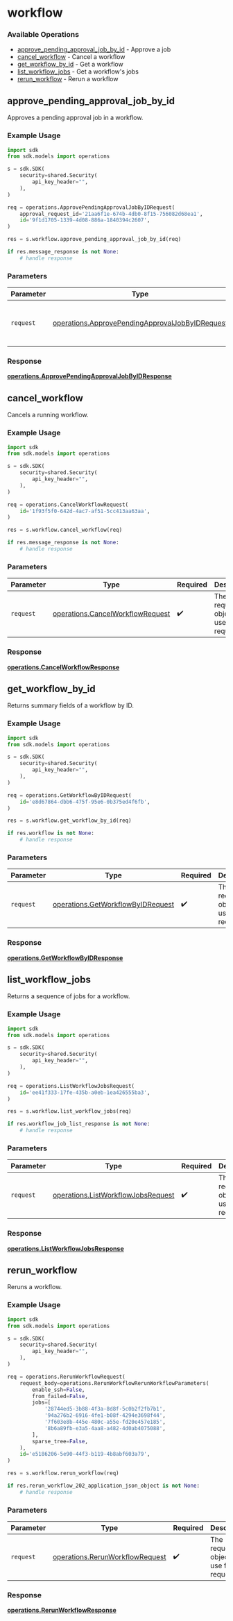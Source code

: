 # workflow

### Available Operations

* [approve_pending_approval_job_by_id](#approve_pending_approval_job_by_id) - Approve a job
* [cancel_workflow](#cancel_workflow) - Cancel a workflow
* [get_workflow_by_id](#get_workflow_by_id) - Get a workflow
* [list_workflow_jobs](#list_workflow_jobs) - Get a workflow's jobs
* [rerun_workflow](#rerun_workflow) - Rerun a workflow

## approve_pending_approval_job_by_id

Approves a pending approval job in a workflow.

### Example Usage

```python
import sdk
from sdk.models import operations

s = sdk.SDK(
    security=shared.Security(
        api_key_header="",
    ),
)

req = operations.ApprovePendingApprovalJobByIDRequest(
    approval_request_id='21aa6f1e-674b-4db0-8f15-756082d68ea1',
    id='9f1d1705-1339-4d08-886a-1840394c2607',
)

res = s.workflow.approve_pending_approval_job_by_id(req)

if res.message_response is not None:
    # handle response
```

### Parameters

| Parameter                                                                                                          | Type                                                                                                               | Required                                                                                                           | Description                                                                                                        |
| ------------------------------------------------------------------------------------------------------------------ | ------------------------------------------------------------------------------------------------------------------ | ------------------------------------------------------------------------------------------------------------------ | ------------------------------------------------------------------------------------------------------------------ |
| `request`                                                                                                          | [operations.ApprovePendingApprovalJobByIDRequest](../../models/operations/approvependingapprovaljobbyidrequest.md) | :heavy_check_mark:                                                                                                 | The request object to use for the request.                                                                         |


### Response

**[operations.ApprovePendingApprovalJobByIDResponse](../../models/operations/approvependingapprovaljobbyidresponse.md)**


## cancel_workflow

Cancels a running workflow.

### Example Usage

```python
import sdk
from sdk.models import operations

s = sdk.SDK(
    security=shared.Security(
        api_key_header="",
    ),
)

req = operations.CancelWorkflowRequest(
    id='1f93f5f0-642d-4ac7-af51-5cc413aa63aa',
)

res = s.workflow.cancel_workflow(req)

if res.message_response is not None:
    # handle response
```

### Parameters

| Parameter                                                                            | Type                                                                                 | Required                                                                             | Description                                                                          |
| ------------------------------------------------------------------------------------ | ------------------------------------------------------------------------------------ | ------------------------------------------------------------------------------------ | ------------------------------------------------------------------------------------ |
| `request`                                                                            | [operations.CancelWorkflowRequest](../../models/operations/cancelworkflowrequest.md) | :heavy_check_mark:                                                                   | The request object to use for the request.                                           |


### Response

**[operations.CancelWorkflowResponse](../../models/operations/cancelworkflowresponse.md)**


## get_workflow_by_id

Returns summary fields of a workflow by ID.

### Example Usage

```python
import sdk
from sdk.models import operations

s = sdk.SDK(
    security=shared.Security(
        api_key_header="",
    ),
)

req = operations.GetWorkflowByIDRequest(
    id='e8d67864-dbb6-475f-95e6-0b375ed4f6fb',
)

res = s.workflow.get_workflow_by_id(req)

if res.workflow is not None:
    # handle response
```

### Parameters

| Parameter                                                                              | Type                                                                                   | Required                                                                               | Description                                                                            |
| -------------------------------------------------------------------------------------- | -------------------------------------------------------------------------------------- | -------------------------------------------------------------------------------------- | -------------------------------------------------------------------------------------- |
| `request`                                                                              | [operations.GetWorkflowByIDRequest](../../models/operations/getworkflowbyidrequest.md) | :heavy_check_mark:                                                                     | The request object to use for the request.                                             |


### Response

**[operations.GetWorkflowByIDResponse](../../models/operations/getworkflowbyidresponse.md)**


## list_workflow_jobs

Returns a sequence of jobs for a workflow.

### Example Usage

```python
import sdk
from sdk.models import operations

s = sdk.SDK(
    security=shared.Security(
        api_key_header="",
    ),
)

req = operations.ListWorkflowJobsRequest(
    id='ee41f333-17fe-435b-a0eb-1ea426555ba3',
)

res = s.workflow.list_workflow_jobs(req)

if res.workflow_job_list_response is not None:
    # handle response
```

### Parameters

| Parameter                                                                                | Type                                                                                     | Required                                                                                 | Description                                                                              |
| ---------------------------------------------------------------------------------------- | ---------------------------------------------------------------------------------------- | ---------------------------------------------------------------------------------------- | ---------------------------------------------------------------------------------------- |
| `request`                                                                                | [operations.ListWorkflowJobsRequest](../../models/operations/listworkflowjobsrequest.md) | :heavy_check_mark:                                                                       | The request object to use for the request.                                               |


### Response

**[operations.ListWorkflowJobsResponse](../../models/operations/listworkflowjobsresponse.md)**


## rerun_workflow

Reruns a workflow.

### Example Usage

```python
import sdk
from sdk.models import operations

s = sdk.SDK(
    security=shared.Security(
        api_key_header="",
    ),
)

req = operations.RerunWorkflowRequest(
    request_body=operations.RerunWorkflowRerunWorkflowParameters(
        enable_ssh=False,
        from_failed=False,
        jobs=[
            '28744ed5-3b88-4f3a-8d8f-5c0b2f2fb7b1',
            '94a276b2-6916-4fe1-b08f-4294e3698f44',
            '7f603e8b-445e-480c-a55e-fd20e457e185',
            '8b6a89fb-e3a5-4aa8-a482-4d0ab4075088',
        ],
        sparse_tree=False,
    ),
    id='e5186206-5e90-44f3-b119-4b8abf603a79',
)

res = s.workflow.rerun_workflow(req)

if res.rerun_workflow_202_application_json_object is not None:
    # handle response
```

### Parameters

| Parameter                                                                          | Type                                                                               | Required                                                                           | Description                                                                        |
| ---------------------------------------------------------------------------------- | ---------------------------------------------------------------------------------- | ---------------------------------------------------------------------------------- | ---------------------------------------------------------------------------------- |
| `request`                                                                          | [operations.RerunWorkflowRequest](../../models/operations/rerunworkflowrequest.md) | :heavy_check_mark:                                                                 | The request object to use for the request.                                         |


### Response

**[operations.RerunWorkflowResponse](../../models/operations/rerunworkflowresponse.md)**

